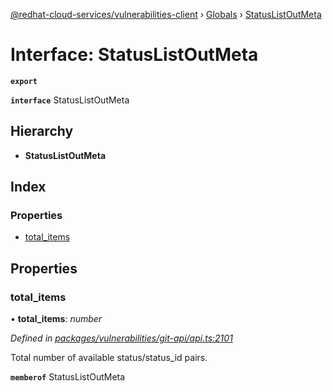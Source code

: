 [@redhat-cloud-services/vulnerabilities-client](../README.md) › [Globals](../globals.md) › [StatusListOutMeta](statuslistoutmeta.md)

# Interface: StatusListOutMeta

**`export`** 

**`interface`** StatusListOutMeta

## Hierarchy

* **StatusListOutMeta**

## Index

### Properties

* [total_items](statuslistoutmeta.md#total_items)

## Properties

###  total_items

• **total_items**: *number*

*Defined in [packages/vulnerabilities/git-api/api.ts:2101](https://github.com/RedHatInsights/javascript-clients/blob/master/packages/vulnerabilities/git-api/api.ts#L2101)*

Total number of available status/status_id pairs.

**`memberof`** StatusListOutMeta
